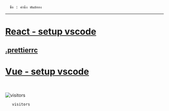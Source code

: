 <!--START_SECTION:waka-->
<!--END_SECTION:waka-->

      

      ชื่อ : คำนึง พันธ์ทอง

<!--
**sing3demons/sing3demons** is a ✨ _special_ ✨ repository because its `README.md` (this file) appears on your GitHub profile.

-->
<hr>
<h1>
<a href="https://github.com/sing3demons/vscode-react/blob/main/setting.json"> React - setup vscode </a>
</h1>
<h2><a href="https://github.com/sing3demons/vscode-react/blob/main/.prettierrc"> .prettierrc  </a></h2>
<h1><a href="https://github.com/sing3demons/vscode-vue">Vue - setup vscode</a></h1><br>


![visitors](https://visitor-badge.glitch.me/badge?page_id=page.id)

      

       visitors
      
